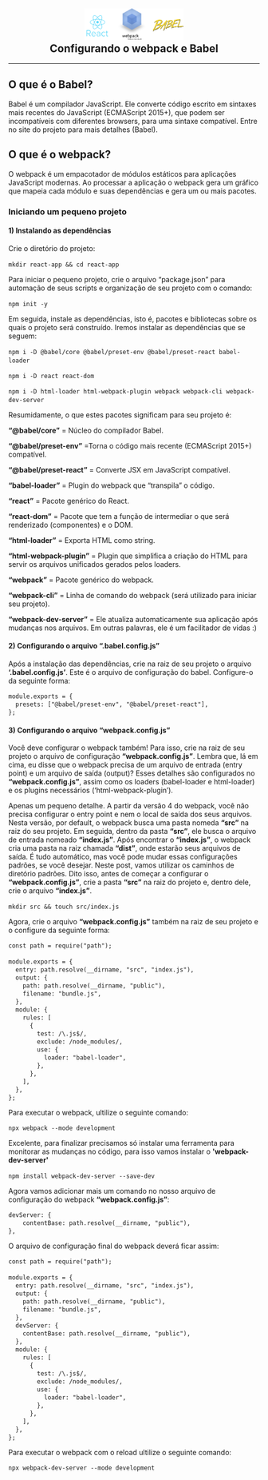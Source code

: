 <h2 align="center">

  <img alt="Semana OmniStack" src="assets/webpack.png" width="200px" />
  <br/>
  Configurando o webpack e Babel
</h2>

---

## O que é o Babel?

Babel é um compilador JavaScript. Ele converte código escrito em sintaxes mais recentes do JavaScript (ECMAScript 2015+), que podem ser incompatíveis com diferentes browsers, para uma sintaxe compatível. Entre no site do projeto para mais detalhes (Babel).

## O que é o webpack?

O webpack é um empacotador de módulos estáticos para aplicações JavaScript modernas. Ao processar a aplicação o webpack gera um gráfico que mapeia cada módulo e suas dependências e gera um ou mais pacotes.

### Iniciando um pequeno projeto

#### 1) Instalando as dependências

Crie o diretório do projeto:

`mkdir react-app && cd react-app`

Para iniciar o pequeno projeto, crie o arquivo “package.json” para automação de seus scripts e organização de seu projeto com o comando:

`npm init -y`

Em seguida, instale as dependências, isto é, pacotes e bibliotecas sobre os quais o projeto será construído. Iremos instalar as dependências que se seguem:

`npm i -D @babel/core @babel/preset-env @babel/preset-react babel-loader`

`npm i -D react react-dom`

`npm i -D html-loader html-webpack-plugin webpack webpack-cli webpack-dev-server`

Resumidamente, o que estes pacotes significam para seu projeto é:

**“@babel/core”** = Núcleo do compilador Babel.

**“@babel/preset-env”** =Torna o código mais recente (ECMAScript 2015+) compatível.

**“@babel/preset-react”** = Converte JSX em JavaScript compatível.

**“babel-loader”** = Plugin do webpack que “transpila” o código.

**“react”** = Pacote genérico do React.

**“react-dom”** = Pacote que tem a função de intermediar o que será renderizado (componentes) e o DOM.

**“html-loader”** = Exporta HTML como string.

**“html-webpack-plugin”** = Plugin que simplifica a criação do HTML para servir os arquivos unificados gerados pelos loaders.

**“webpack”** = Pacote genérico do webpack.

**“webpack-cli”** = Linha de comando do webpack (será utilizado para iniciar seu projeto).

**“webpack-dev-server”** = Ele atualiza automaticamente sua aplicação após mudanças nos arquivos. Em outras palavras, ele é um facilitador de vidas :)

#### 2) Configurando o arquivo “.babel.config.js”

Após a instalação das dependências, crie na raiz de seu projeto o arquivo **‘.babel.config.js’**. Este é o arquivo de configuração do babel. Configure-o da seguinte forma:

```
module.exports = {
  presets: ["@babel/preset-env", "@babel/preset-react"],
};
```

#### 3) Configurando o arquivo “webpack.config.js”

Você deve configurar o webpack também! Para isso, crie na raiz de seu projeto o arquivo de configuração **“webpack.config.js”**. Lembra que, lá em cima, eu disse que o webpack precisa de um arquivo de entrada (entry point) e um arquivo de saída (output)? Esses detalhes são configurados no **“webpack.config.js”**, assim como os loaders (babel-loader e html-loader) e os plugins necessários (‘html-webpack-plugin’).

Apenas um pequeno detalhe. A partir da versão 4 do webpack, você não precisa configurar o entry point e nem o local de saída dos seus arquivos. Nesta versão, por default, o webpack busca uma pasta nomeda **“src”** na raiz do seu projeto. Em seguida, dentro da pasta **“src”**, ele busca o arquivo de entrada nomeado **“index.js”**. Após encontrar o **“index.js”**, o webpack cria uma pasta na raiz chamada **“dist”**, onde estarão seus arquivos de saída. É tudo automático, mas você pode mudar essas configurações padrões, se você desejar. Neste post, vamos utilizar os caminhos de diretório padrões.
Dito isso, antes de começar a configurar o **“webpack.config.js”**, crie a pasta **“src”** na raiz do projeto e, dentro dele, crie o arquivo **“index.js”**.

`mkdir src && touch src/index.js`

Agora, crie o arquivo **“webpack.config.js”** também na raiz de seu projeto e o configure da seguinte forma:

```
const path = require("path");

module.exports = {
  entry: path.resolve(__dirname, "src", "index.js"),
  output: {
    path: path.resolve(__dirname, "public"),
    filename: "bundle.js",
  },
  module: {
    rules: [
      {
        test: /\.js$/,
        exclude: /node_modules/,
        use: {
          loader: "babel-loader",
        },
      },
    ],
  },
};
```

Para executar o webpack, ultilize o seguinte comando:

```
npx webpack --mode development
```

Excelente, para finalizar precisamos só instalar uma ferramenta para monitorar as mudanças no código, para isso vamos instalar o **'webpack-dev-server'**

`npm install webpack-dev-server --save-dev`

Agora vamos adicionar mais um comando no nosso arquivo de configuração do webpack **“webpack.config.js”**:

```
devServer: {
    contentBase: path.resolve(__dirname, "public"),
},
```

O arquivo de configuração final do webpack deverá ficar assim:

```
const path = require("path");

module.exports = {
  entry: path.resolve(__dirname, "src", "index.js"),
  output: {
    path: path.resolve(__dirname, "public"),
    filename: "bundle.js",
  },
  devServer: {
    contentBase: path.resolve(__dirname, "public"),
  },
  module: {
    rules: [
      {
        test: /\.js$/,
        exclude: /node_modules/,
        use: {
          loader: "babel-loader",
        },
      },
    ],
  },
};
```

Para executar o webpack com o reload ultilize o seguinte comando:

```
npx webpack-dev-server --mode development
```

